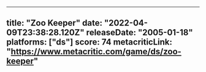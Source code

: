 
---
title: "Zoo Keeper"
date: "2022-04-09T23:38:28.120Z"
releaseDate: "2005-01-18"
platforms: ["ds"]
score: 74
metacriticLink: "https://www.metacritic.com/game/ds/zoo-keeper"
---
